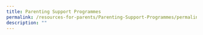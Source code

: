 ```yaml
---
title: Parenting Support Programmes
permalink: /resources-for-parents/Parenting-Support-Programmes/permalink
description: ""
---
```

